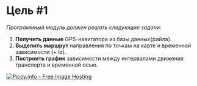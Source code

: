 <h1>Цель #1</h1>

<em>Программный модуль должен решать следующие задачи:</em><br/>
<ol>
  <li><b>Получить данные</b> GPS-навигатора из базы данных(файла).</li>
  <li><b>Выделить маршрут</b> направления по точкам на карте и временной зависимости (+ id).</li>
  <li><b>Построить график</b> зависимости между интервалами движения транспорта и временной осью.</li>
</ol>
<a href="http://piccy.info/view3/10336452/cbb845924e94f35ce9c73245034a886c/orig/" target="_blank"><img src="http://i.piccy.info/i9/7c5d1b259926a7a5d6d377c903b40561/1475165838/48340/1074801/btrans_scheme_800.jpg" alt="Piccy.info - Free Image Hosting" border="0" /></a><a href="http://i.piccy.info/a3c/2016-09-29-16-17/i9-10336452/727x587-r" target="_blank"><img src="http://i.piccy.info/a3/2016-09-29-16-17/i9-10336452/727x587-r/i.gif" alt="" border="0" /></a>
